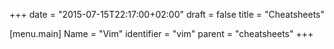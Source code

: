 +++
date = "2015-07-15T22:17:00+02:00"
draft = false
title = "Cheatsheets"

[menu.main]
Name = "Vim"
identifier = "vim"
parent = "cheatsheets"
+++

